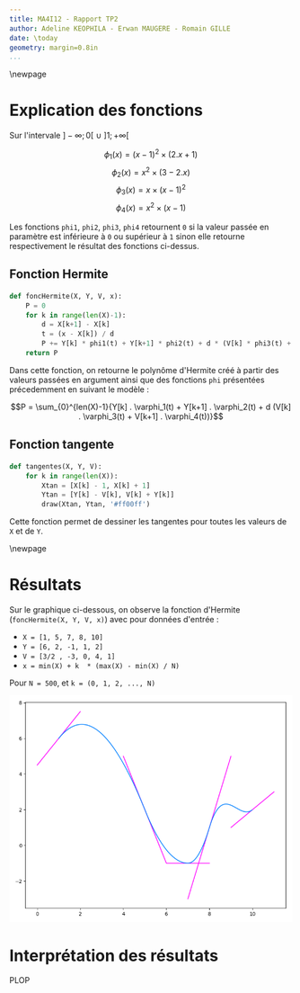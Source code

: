 ```yaml
---
title: MA4I12 - Rapport TP2
author: Adeline KEOPHILA - Erwan MAUGERE - Romain GILLE
date: \today
geometry: margin=0.8in
...
```


\newpage

# Explication des fonctions

Sur l'intervale $]-\infty; 0[$ $\cup$ $]1; + \infty[$

$$\phi_{1}(x) = (x - 1)^2 \times (2 . x + 1)$$
$$\phi_{2}(x) = x^2 \times (3 - 2 . x)$$
$$\phi_{3}(x) = x \times (x - 1)^2$$
$$\phi_{4}(x) = x^2 \times (x - 1)$$

Les fonctions `phi1`, `phi2`, `phi3`, `phi4` retournent `0` si la valeur passée
en paramètre est inférieure à `0` ou supérieur à `1` sinon elle retourne
respectivement le résultat des fonctions ci-dessus.


## Fonction Hermite

```python
def foncHermite(X, Y, V, x):
    P = 0
    for k in range(len(X)-1):
        d = X[k+1] - X[k]
        t = (x - X[k]) / d
        P += Y[k] * phi1(t) + Y[k+1] * phi2(t) + d * (V[k] * phi3(t) + V[k+1] * phi4(t))
    return P
```

Dans cette fonction, on retourne le polynôme d'Hermite créé à partir des
valeurs passées en argument ainsi que des fonctions `phi` présentées
précedemment en suivant le modèle :

$$P = \sum_{0}^{len(X)-1}{Y[k] . \varphi_1(t) + Y[k+1] . \varphi_2(t) +
d (V[k] . \varphi_3(t) + V[k+1] . \varphi_4(t))}$$


## Fonction tangente

```python
def tangentes(X, Y, V):
    for k in range(len(X)):
        Xtan = [X[k] - 1, X[k] + 1]
        Ytan = [Y[k] - V[k], V[k] + Y[k]]
        draw(Xtan, Ytan, '#ff00ff')
```

Cette fonction permet de dessiner les tangentes pour toutes les valeurs de `X`
et de `Y`.

\newpage


# Résultats

Sur le graphique ci-dessous, on observe la fonction d'Hermite
(`foncHermite(X, Y, V, x)`) avec pour données d'entrée :

* `X = [1, 5, 7, 8, 10]`
* `Y = [6, 2, -1, 1, 2]`
* `V = [3/2 , -3, 0, 4, 1]`
* `x = min(X) + k  * (max(X) - min(X) / N)`

Pour `N = 500`, et `k = (0, 1, 2, ..., N)`

![Fonction d'Hermite](img/hermite.png)


# Interprétation des résultats

PLOP
